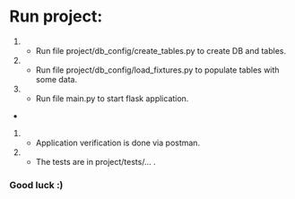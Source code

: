 # Run project:

1) - Run file project/db_config/create_tables.py to create DB and tables.
2) - Run file project/db_config/load_fixtures.py to populate tables with some data.
3) - Run file main.py to start flask application.
- 
1) - Application verification is done via postman.
2) - The tests are in project/tests/... .


### Good luck :)
